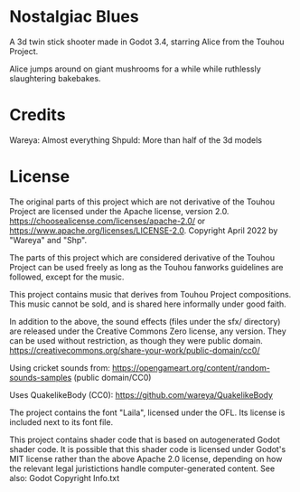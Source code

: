 # Nostalgiac Blues

A 3d twin stick shooter made in Godot 3.4, starring Alice from the Touhou Project.

Alice jumps around on giant mushrooms for a while while ruthlessly slaughtering bakebakes.

# Credits

Wareya: Almost everything
Shpuld: More than half of the 3d models

# License

The original parts of this project which are not derivative of the Touhou Project are licensed under the Apache license, version 2.0. https://choosealicense.com/licenses/apache-2.0/ or https://www.apache.org/licenses/LICENSE-2.0. Copyright April 2022 by "Wareya" and "Shp".

The parts of this project which are considered derivative of the Touhou Project can be used freely as long as the Touhou fanworks guidelines are followed, except for the music.

This project contains music that derives from Touhou Project compositions. This music cannot be sold, and is shared here informally under good faith.

In addition to the above, the sound effects (files under the sfx/ directory) are released under the Creative Commons Zero license, any version. They can be used without restriction, as though they were public domain. https://creativecommons.org/share-your-work/public-domain/cc0/

Using cricket sounds from: https://opengameart.org/content/random-sounds-samples (public domain/CC0)

Uses QuakelikeBody (CC0): https://github.com/wareya/QuakelikeBody

The project contains the font "Laila", licensed under the OFL. Its license is included next to its font file.

This project contains shader code that is based on autogenerated Godot shader code. It is possible that this shader code is licensed under Godot's MIT license rather than the above Apache 2.0 license, depending on how the relevant legal juristictions handle computer-generated content. See also: Godot Copyright Info.txt
